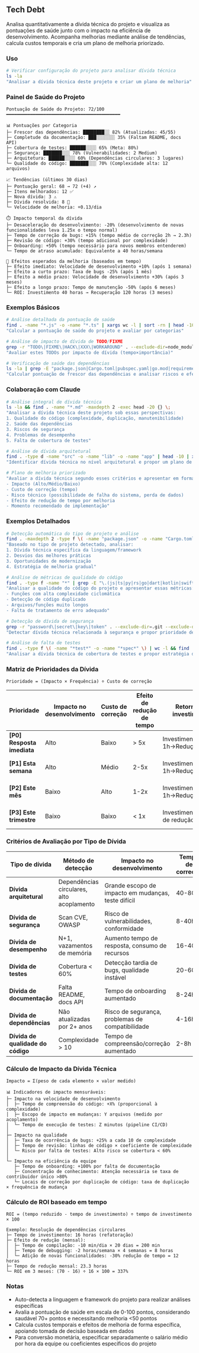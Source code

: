 ## Tech Debt

Analisa quantitativamente a dívida técnica do projeto e visualiza as pontuações de saúde junto com o impacto na eficiência de desenvolvimento. Acompanha melhorias mediante análise de tendências, calcula custos temporais e cria um plano de melhoria priorizado.

### Uso

```bash
# Verificar configuração do projeto para analisar dívida técnica
ls -la
"Analisar a dívida técnica deste projeto e criar um plano de melhoria"
```

### Painel de Saúde do Projeto

```
Pontuação de Saúde do Projeto: 72/100
━━━━━━━━━━━━━━━━━━━━━━━━━━━━━━━━━━━━━━━━━━━

📊 Pontuações por Categoria
├─ Frescor das dependências: ████████░░ 82% (Atualizadas: 45/55)
├─ Completude da documentação: ███░░░░░░░ 35% (Faltam README, docs API)
├─ Cobertura de testes: ██████░░░░ 65% (Meta: 80%)
├─ Segurança: ███████░░░ 78% (Vulnerabilidades: 2 Medium)
├─ Arquitetura: ██████░░░░ 60% (Dependências circulares: 3 lugares)
└─ Qualidade do código: ███████░░░ 70% (Complexidade alta: 12 arquivos)

📈 Tendências (últimos 30 dias)
├─ Pontuação geral: 68 → 72 (+4) ↗️
├─ Itens melhorados: 12 ✅
├─ Nova dívida: 3 ⚠️
├─ Dívida resolvida: 8 🎉
└─ Velocidade de melhoria: +0.13/dia

⏱️ Impacto temporal da dívida
├─ Desaceleração do desenvolvimento: -20% (desenvolvimento de novas funcionalidades leva 1.25x o tempo normal)
├─ Tempo de correção de bugs: +15% (tempo médio de correção 2h → 2.3h)
├─ Revisão de código: +30% (tempo adicional por complexidade)
├─ Onboarding: +50% (tempo necessário para novos membros entenderem)
└─ Tempo de atraso acumulado: Equivalente a 40 horas/semana

🎯 Efeitos esperados da melhoria (baseados em tempo)
├─ Efeito imediato: Velocidade de desenvolvimento +10% (após 1 semana)
├─ Efeito a curto prazo: Taxa de bugs -25% (após 1 mês)
├─ Efeito a médio prazo: Velocidade de desenvolvimento +30% (após 3 meses)
├─ Efeito a longo prazo: Tempo de manutenção -50% (após 6 meses)
└─ ROI: Investimento 40 horas → Recuperação 120 horas (3 meses)
```

### Exemplos Básicos

```bash
# Análise detalhada da pontuação de saúde
find . -name "*.js" -o -name "*.ts" | xargs wc -l | sort -rn | head -10
"Calcular a pontuação de saúde do projeto e avaliar por categorias"

# Análise de impacto de dívida de TODO/FIXME
grep -r "TODO\|FIXME\|HACK\|XXX\|WORKAROUND" . --exclude-dir=node_modules --exclude-dir=.git
"Avaliar estes TODOs por impacto de dívida (tempo×importância)"

# Verificação de saúde das dependências
ls -la | grep -E "package.json|Cargo.toml|pubspec.yaml|go.mod|requirements.txt"
"Calcular pontuação de frescor das dependências e analisar riscos e efeitos de atualizações"
```

### Colaboração com Claude

```bash
# Análise integral de dívida técnica
ls -la && find . -name "*.md" -maxdepth 2 -exec head -20 {} \;
"Analisar a dívida técnica deste projeto sob essas perspectivas:
1. Qualidade do código (complexidade, duplicação, manutenibilidade)
2. Saúde das dependências
3. Riscos de segurança
4. Problemas de desempenho
5. Falta de cobertura de testes"

# Análise de dívida arquitetural
find . -type d -name "src" -o -name "lib" -o -name "app" | head -10 | xargs ls -la
"Identificar dívida técnica no nível arquitetural e propor um plano de refatoração"

# Plano de melhoria priorizado
"Avaliar a dívida técnica segundo esses critérios e apresentar em formato de tabela:
- Impacto (Alto/Médio/Baixo)
- Custo de correção (tempo)
- Risco técnico (possibilidade de falha do sistema, perda de dados)
- Efeito de redução de tempo por melhoria
- Momento recomendado de implementação"
```

### Exemplos Detalhados

```bash
# Detecção automática do tipo de projeto e análise
find . -maxdepth 2 -type f \( -name "package.json" -o -name "Cargo.toml" -o -name "pubspec.yaml" -o -name "go.mod" -o -name "pom.xml" \)
"Baseado no tipo de projeto detectado, analisar:
1. Dívida técnica específica da linguagem/framework
2. Desvios das melhores práticas
3. Oportunidades de modernização
4. Estratégia de melhoria gradual"

# Análise de métricas de qualidade do código
find . -type f -name "*" | grep -E "\.(js|ts|py|rs|go|dart|kotlin|swift|java)$" | wc -l
"Analisar a qualidade do código do projeto e apresentar essas métricas:
- Funções com alta complexidade ciclomática
- Detecção de código duplicado
- Arquivos/funções muito longos
- Falta de tratamento de erro adequado"

# Detecção de dívida de segurança
grep -r "password\|secret\|key\|token" . --exclude-dir=.git --exclude-dir=node_modules | grep -v ".env.example"
"Detectar dívida técnica relacionada à segurança e propor prioridade de correção e contramedidas"

# Análise de falta de testes
find . -type f \( -name "*test*" -o -name "*spec*" \) | wc -l && find . -type f -name "*.md" | xargs grep -l "test"
"Analisar a dívida técnica de cobertura de testes e propor estratégia de testes"
```

### Matriz de Prioridades da Dívida

```
Prioridade = (Impacto × Frequência) ÷ Custo de correção
```

| Prioridade | Impacto no desenvolvimento | Custo de correção | Efeito de redução de tempo | Retorno do investimento | Prazo de resposta |
|------------|----------------------------|-------------------|----------------------------|-------------------------|-------------------|
| **[P0] Resposta imediata** | Alto | Baixo | > 5x | Investimento 1h→Redução 5h+ | Imediato |
| **[P1] Esta semana** | Alto | Médio | 2-5x | Investimento 1h→Redução 2-5h | Dentro de 1 semana |
| **[P2] Este mês** | Baixo | Alto | 1-2x | Investimento 1h→Redução 1-2h | Dentro de 1 mês |
| **[P3] Este trimestre** | Baixo | Baixo | < 1x | Investimento=tempo de redução | Dentro de 3 meses |

### Critérios de Avaliação por Tipo de Dívida

| Tipo de dívida | Método de detecção | Impacto no desenvolvimento | Tempo de correção |
|----------------|-------------------|----------------------------|-------------------|
| **Dívida arquitetural** | Dependências circulares, alto acoplamento | Grande escopo de impacto em mudanças, teste difícil | 40-80h |
| **Dívida de segurança** | Scan CVE, OWASP | Risco de vulnerabilidades, conformidade | 8-40h |
| **Dívida de desempenho** | N+1, vazamentos de memória | Aumento tempo de resposta, consumo de recursos | 16-40h |
| **Dívida de testes** | Cobertura < 60% | Detecção tardia de bugs, qualidade instável | 20-60h |
| **Dívida de documentação** | Falta README, docs API | Tempo de onboarding aumentado | 8-24h |
| **Dívida de dependências** | Não atualizadas por 2+ anos | Risco de segurança, problemas de compatibilidade | 4-16h |
| **Dívida de qualidade do código** | Complexidade > 10 | Tempo de compreensão/correção aumentado | 2-8h |

### Cálculo de Impacto da Dívida Técnica

```
Impacto = Σ(peso de cada elemento × valor medido)

📊 Indicadores de impacto mensuráveis:
├─ Impacto na velocidade de desenvolvimento
│  ├─ Tempo de compreensão do código: +X% (proporcional à complexidade)
│  ├─ Escopo de impacto em mudanças: Y arquivos (medido por acoplamento)
│  └─ Tempo de execução de testes: Z minutos (pipeline CI/CD)
│
├─ Impacto na qualidade
│  ├─ Taxa de ocorrência de bugs: +25% a cada 10 de complexidade
│  ├─ Tempo de revisão: linhas de código × coeficiente de complexidade
│  └─ Risco por falta de testes: Alto risco se cobertura < 60%
│
└─ Impacto na eficiência da equipe
   ├─ Tempo de onboarding: +100% por falta de documentação
   ├─ Concentração de conhecimento: Atenção necessária se taxa de contribuidor único >80%
   └─ Locais de correção por duplicação de código: taxa de duplicação × frequência de mudança
```

### Cálculo de ROI baseado em tempo

```
ROI = (tempo reduzido - tempo de investimento) ÷ tempo de investimento × 100

Exemplo: Resolução de dependências circulares
├─ Tempo de investimento: 16 horas (refatoração)
├─ Efeito de redução (mensal):
│  ├─ Tempo de compilação: -10 min/dia × 20 dias = 200 min
│  ├─ Tempo de debugging: -2 horas/semana × 4 semanas = 8 horas
│  └─ Adição de novas funcionalidades: -30% redução de tempo = 12 horas
├─ Tempo de redução mensal: 23.3 horas
└─ ROI em 3 meses: (70 - 16) ÷ 16 × 100 = 337%
```

### Notas

- Auto-detecta a linguagem e framework do projeto para realizar análises específicas
- Avalia a pontuação de saúde em escala de 0-100 pontos, considerando saudável 70+ pontos e necessitando melhoria <50 pontos
- Calcula custos temporais e efeitos de melhoria de forma específica, apoiando tomada de decisão baseada em dados
- Para conversão monetária, especificar separadamente o salário médio por hora da equipe ou coeficientes específicos do projeto